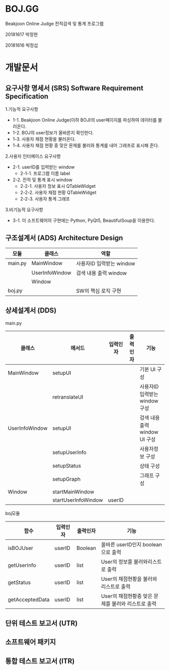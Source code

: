 # BOJ.GG
Beakjoon Online Judge 전적검색 및 통계 프로그램


20181617 박정현

20181616 박정섭

# 개발문서

## 요구사항 명세서 (SRS) Software Requirement Specification

1.기능적 요구사항
 * 1-1. Beakjoon Online Judge(이하 BOJ)의 user페이지를 파싱하여 데이터를 불러온다.
 * 1-2. BOJ의 user정보가 올바른지 확인한다.
 * 1-3. 사용자 채점 현황을 불러온다.
 * 1-4. 사용자 채점 현황 중 맞은 문제를 불러와 통계를 내어 그래프로 표시해 준다.

2.사용자 인터페이스 요구사항
 * 2-1. userID를 입력받는 window
   + 2-1-1. 프로그램 이름 label
 * 2-2. 전적 및 통계 표시 window
   + 2-2-1. 사용자 정보 표시 QTableWidget
   + 2-2-2. 사용자 채점 현황 QTableWidget
   + 2-2-3. 사용자 통계 그래프

3.비기능적 요구사항
 * 3-1. 이 소프트웨어의 구현에는 Python, PyQt5, BeautifulSoup을 이용한다.
 
 
 
## 구조설계서 (ADS) Architecture Design
| 모듈 | 클래스 | 역할 |
| ------------ | ------------- | ------------- |
| main.py | MainWindow | 사용자ID 입력받는 window |
|  | UserInfoWindow | 검색 내용 출력 window |
|  | Window |  |
| boj.py |  | SW의 핵심 로직 구현 |

## 상세설계서 (DDS)
main.py

| 클래스 | 메서드 | 입력인자 | 출력인자 | 기능 |
| ------------ | ------------- | ------------- | ------------- | ------------- |
| MainWindow | setupUI | | | 기본 UI 구성 |
|  | retranslateUI | | | 사용자ID 입력받는 window 구성
| UserInfoWindow | setupUI | | | 검색 내용 출력 window UI 구성|
| | setupUserInfo | | | 사용자정보 구성 |
| | setupStatus | | | 상태 구성 |
| | setupGraph | | | 그래프 구성 |
| Window | startMainWindow | | | |
| | startUserInfoWindow | userID | | |

boj모듈

| 함수 | 입력인자 | 출력인자 | 기능 |
| ------------ | ------------- | ------------- | ------------- |
| isBOJUser | userID | Boolean | 올바른 userID인지 boolean으로 출력 |
| getUserInfo | userID | list | User의 정보를 불러와리스트로 출력 |
| getStatus | userID | list | User의 채점현황을 불러와 리스트로 출력 |
| getAcceptedData | userID | list | User의 채점현황중 맞은 문제를 불러와 리스트로 출력 |


## 단위 테스트 보고서 (UTR)

## 소프트웨어 패키지

## 통합 테스트 보고서 (ITR)
